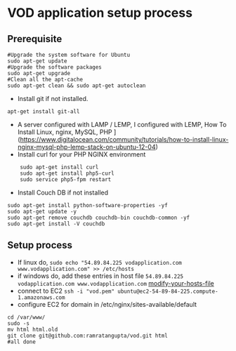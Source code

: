 # VOD application setup process
## Prerequisite
```
#Upgrade the system software for Ubuntu
sudo apt-get update
#Upgrade the software packages
sudo apt-get upgrade
#Clean all the apt-cache 
sudo apt-get clean && sudo apt-get autoclean 
```
* Install git if not installed. 
```shellscript
apt-get install git-all
```
* A server configured with LAMP / LEMP, I configured with LEMP, 
How To Install Linux, nginx, MySQL, PHP ](https://www.digitalocean.com/community/tutorials/how-to-install-linux-nginx-mysql-php-lemp-stack-on-ubuntu-12-04)
* Install curl for your PHP NGINX environment
```shellscript
    sudo apt-get install curl    
    sudo apt-get install php5-curl    
    sudo service php5-fpm restart
```
* Install Couch DB if not installed
```
sudo apt-get install python-software-properties -yf
sudo apt-get update -y
sudo apt-get remove couchdb couchdb-bin couchdb-common -yf
sudo apt-get install -V couchdb
```
## Setup process
* If linux do, ```sudo echo "54.89.84.225 vodapplication.com www.vodapplication.com" >> /etc/hosts```
* if windows do, add these entries in host file `54.89.84.225 vodapplication.com www.vodapplication.com` [modify-your-hosts-file](https://support.rackspace.com/how-to/modify-your-hosts-file/)
* connect to EC2 ```ssh -i "vod.pem" ubuntu@ec2-54-89-84-225.compute-1.amazonaws.com```
* configure EC2 for domain in /etc/nginx/sites-available/default
```
cd /var/www/
sudo -s
mv html html.old
git clone git@github.com:ramratangupta/vod.git html
#all done
```

